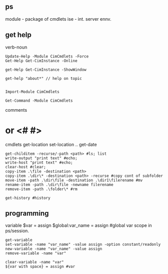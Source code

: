 ## ps

module - package of cmdlets
ise - int. server ennv.

## get help
verb-noun


```
Update-Help -Module CimCmdlets -Force
Get-Help Get-CimInstance -Online

get-Help Get-CimInstance -ShowWindow

get-help "about*" // help on topic 


Import-Module CimCmdlets

Get-Command -Module CimCmdlets

```

comments 
  # or <# #>

cmdlets
	get-location
	set-location ..
	get-date

	get-childitem -recurse/-path <path> #ls; list
	write-output "print text" #echo;
	write-host "print text" #echo;
	clear-host #clear;
	copy-item .\file -destination <path>
	copy-item .\dir\* -destination <path> -recurse #copy cont of subfolder
	move-item -path .\dir\file -destination .\dir1\filerename #mv
	rename-item -path .\dir\file -newname filerename
	remove-item -path .\folder\* #rm

	get-history #history


## programming

variable 
	$var = assign
	$global:var_name = assign #global var scope in ps/session.

	get-variable
	set-variable -name "var_name" -value assign -option constant/readonly 
	new-variable -name "var_name" -value assign
	remove-variable -name "var"

	clear-variable -name "var"
	${var with space} = assign #var